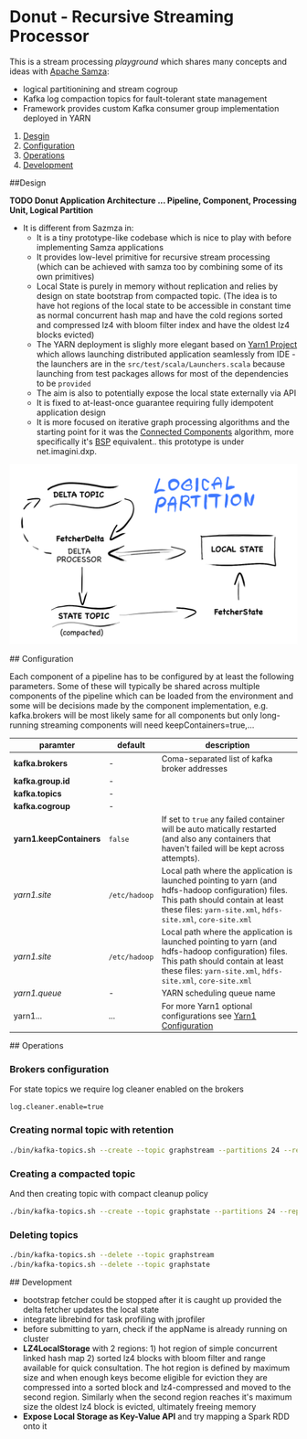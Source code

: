 # Donut - Recursive Streaming Processor

This is a stream processing *playground* which shares many concepts and ideas with [Apache Samza](http://samza.apache.org/):

- logical partitionining and stream cogroup
- Kafka log compaction topics for fault-tolerant state management
- Framework provides custom Kafka consumer group implementation deployed in YARN


1. [Desgin](#design)
2. [Configuration](#configuration) 	
3. [Operations](#operations)
4. [Development](#development)

<a name="design">
##Design 		 
</a>

**TODO Donut Application Architecture ... Pipeline, Component, Processing Unit, Logical Partition**

- It is different from Sazmza in:
	- It is a tiny prototype-like codebase which is nice to play with  before implementing Samza applications
	- It provides low-level primitive for recursive stream processing (which can be achieved with samza too by combining some of its own primitives)
	- Local State is purely in memory without replication and relies by design on state bootstrap from compacted topic. (The idea is to have hot regions of the local state to be accessible in constant time as normal concurrent hash map and have the cold regions sorted and  compressed lz4 with bloom filter index and have the oldest lz4 blocks evicted)
	- The YARN deployment is slighly more elegant based on [Yarn1 Project](https://github.com/michal-harish/yarn1) which allows launching distributed application seamlessly from IDE - the launchers are in the `src/test/scala/Launchers.scala` because launching from test packages allows for most of the dependencies to be `provided`
	- The aim is also to potentially expose the local state externally via API
	- It is fixed to at-least-once guarantee requiring fully idempotent application design
	- It is more focused on iterative graph processing algorithms and the starting point for it was the [Connected Components](https://en.wikipedia.org/wiki/Connected_component_(graph_theory)) algorithm, more specifically it's [BSP](https://en.wikipedia.org/wiki/Bulk_synchronous_parallel) equivalent.. this prototype is under net.imagini.dxp.

![](doc/Donut_LocalState.png)

<a name="configuration">
## Configuration
</a>

Each component of a pipeline has to be configured by at least the following parameters. Some of these will typically be shared across multiple components of the pipeline which can be loaded from the environment and some will be decisions made by the component implementation, e.g. kafka.brokers will be most likely same for all components but only long-running streaming components will need keepContainers=true,...

paramter|default|description
--------|-------|-----------
**kafka.brokers**| - | Coma-separated list of kafka broker addresses 
**kafka.group.id** | - |
**kafka.topics** | - |
**kafka.cogroup** | - |
**yarn1.keepContainers** | `false` | If set to `true` any failed container will be auto matically restarted (and also any containers that haven't failed will be kept across attempts).
*yarn1.site* | `/etc/hadoop` | Local path where the application is launched pointing to yarn (and hdfs-hadoop configuration) files. This path should contain at least these files: `yarn-site.xml`, `hdfs-site.xml`, `core-site.xml`
*yarn1.site* | `/etc/hadoop` | Local path where the application is launched pointing to yarn (and hdfs-hadoop configuration) files. This path should contain at least these files: `yarn-site.xml`, `hdfs-site.xml`, `core-site.xml`
*yarn1.queue* | - | YARN scheduling queue name
yarn1... | ... | For more Yarn1 optional configurations see [Yarn1 Configuration](https://github.com/michal-harish/yarn1#configuration)

<a name="operations">
## Operations
</a>

### Brokers configuration
For state topics we require log cleaner enabled on the brokers

```server.properties
log.cleaner.enable=true
```

### Creating normal topic with retention

```bash
./bin/kafka-topics.sh --create --topic graphstream --partitions 24 --replication-factor 1 --config cleanup.policy=delete
```

### Creating a compacted topic
And then creating topic with compact cleanup policy
```bash
./bin/kafka-topics.sh --create --topic graphstate --partitions 24 --replication-factor 1 --config cleanup.policy=compact
```

### Deleting topics

```bash
./bin/kafka-topics.sh --delete --topic graphstream
./bin/kafka-topics.sh --delete --topic graphstate
```

<a name="development">
## Development
</a>

- bootstrap fetcher could be stopped after it is caught up provided the delta fetcher updates the local state
- integrate librebind for task profiling with jprofiler 
- before submitting to yarn, check if the appName is already running on cluster 
- **LZ4LocalStorage** with 2 regions: 1) hot region of simple concurrent linked hash map 2) sorted lz4 blocks with bloom filter and range available for quick consultation. The hot region is defined by maximum size and when enough keys become eligible for eviction they are compressed into a sorted block and lz4-compressed and moved to the second region. Similarly when the second region reaches it's maximum size the oldest lz4 block is evicted, ultimately freeing memory
- **Expose Local Storage as Key-Value API** and try mapping a Spark RDD onto it
